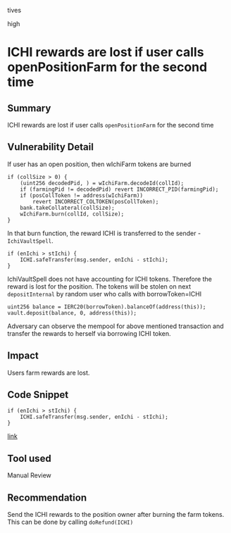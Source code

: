 tives

high

# ICHI rewards are lost if user calls openPositionFarm for the second time

## Summary

ICHI rewards are lost if user calls `openPositionFarm` for the second time

## Vulnerability Detail

If user has an open position, then wIchiFarm tokens are burned

```solidity
if (collSize > 0) {
    (uint256 decodedPid, ) = wIchiFarm.decodeId(collId);
    if (farmingPid != decodedPid) revert INCORRECT_PID(farmingPid);
    if (posCollToken != address(wIchiFarm))
        revert INCORRECT_COLTOKEN(posCollToken);
    bank.takeCollateral(collSize);
    wIchiFarm.burn(collId, collSize);
}
```

In that burn function, the reward ICHI is transferred to the sender - `IchiVaultSpell`.

```solidity
if (enIchi > stIchi) {
    ICHI.safeTransfer(msg.sender, enIchi - stIchi);
}
```

IchiVaultSpell does not have accounting for ICHI tokens. Therefore the reward is lost for the position. The tokens will be stolen on next `depositInternal` by random user who calls with borrowToken=ICHI

```solidity
uint256 balance = IERC20(borrowToken).balanceOf(address(this));
vault.deposit(balance, 0, address(this));
```

Adversary can observe the mempool for above mentioned transaction and transfer the rewards to herself via borrowing ICHI token.

## Impact

Users farm rewards are lost.

## Code Snippet

```solidity
if (enIchi > stIchi) {
    ICHI.safeTransfer(msg.sender, enIchi - stIchi);
}
```
[link](https://github.com/sherlock-audit/2023-02-blueberry/blob/main/contracts/wrapper/WIchiFarm.sol/#L146)

## Tool used

Manual Review

## Recommendation

Send the ICHI rewards to the position owner after burning the farm tokens. This can be done by calling `doRefund(ICHI)`